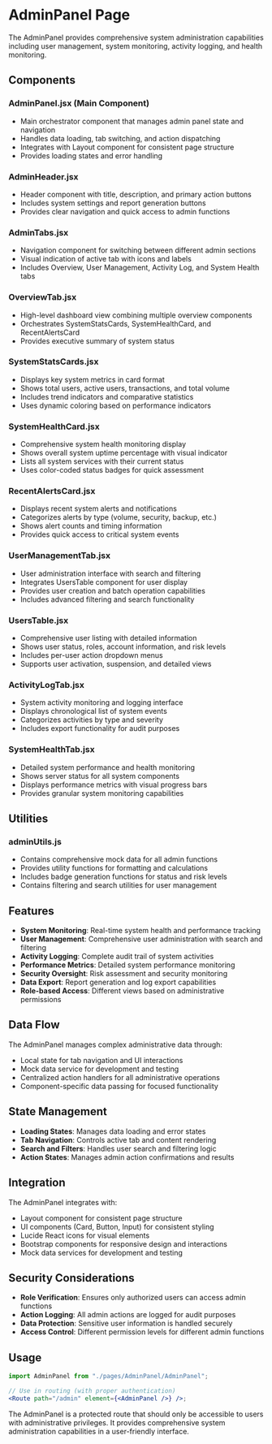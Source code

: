 # AdminPanel Page

The AdminPanel provides comprehensive system administration capabilities including user management, system monitoring, activity logging, and health monitoring.

## Components

### AdminPanel.jsx (Main Component)

-   Main orchestrator component that manages admin panel state and navigation
-   Handles data loading, tab switching, and action dispatching
-   Integrates with Layout component for consistent page structure
-   Provides loading states and error handling

### AdminHeader.jsx

-   Header component with title, description, and primary action buttons
-   Includes system settings and report generation buttons
-   Provides clear navigation and quick access to admin functions

### AdminTabs.jsx

-   Navigation component for switching between different admin sections
-   Visual indication of active tab with icons and labels
-   Includes Overview, User Management, Activity Log, and System Health tabs

### OverviewTab.jsx

-   High-level dashboard view combining multiple overview components
-   Orchestrates SystemStatsCards, SystemHealthCard, and RecentAlertsCard
-   Provides executive summary of system status

### SystemStatsCards.jsx

-   Displays key system metrics in card format
-   Shows total users, active users, transactions, and total volume
-   Includes trend indicators and comparative statistics
-   Uses dynamic coloring based on performance indicators

### SystemHealthCard.jsx

-   Comprehensive system health monitoring display
-   Shows overall system uptime percentage with visual indicator
-   Lists all system services with their current status
-   Uses color-coded status badges for quick assessment

### RecentAlertsCard.jsx

-   Displays recent system alerts and notifications
-   Categorizes alerts by type (volume, security, backup, etc.)
-   Shows alert counts and timing information
-   Provides quick access to critical system events

### UserManagementTab.jsx

-   User administration interface with search and filtering
-   Integrates UsersTable component for user display
-   Provides user creation and batch operation capabilities
-   Includes advanced filtering and search functionality

### UsersTable.jsx

-   Comprehensive user listing with detailed information
-   Shows user status, roles, account information, and risk levels
-   Includes per-user action dropdown menus
-   Supports user activation, suspension, and detailed views

### ActivityLogTab.jsx

-   System activity monitoring and logging interface
-   Displays chronological list of system events
-   Categorizes activities by type and severity
-   Includes export functionality for audit purposes

### SystemHealthTab.jsx

-   Detailed system performance and health monitoring
-   Shows server status for all system components
-   Displays performance metrics with visual progress bars
-   Provides granular system monitoring capabilities

## Utilities

### adminUtils.js

-   Contains comprehensive mock data for all admin functions
-   Provides utility functions for formatting and calculations
-   Includes badge generation functions for status and risk levels
-   Contains filtering and search utilities for user management

## Features

-   **System Monitoring**: Real-time system health and performance tracking
-   **User Management**: Comprehensive user administration with search and filtering
-   **Activity Logging**: Complete audit trail of system activities
-   **Performance Metrics**: Detailed system performance monitoring
-   **Security Oversight**: Risk assessment and security monitoring
-   **Data Export**: Report generation and log export capabilities
-   **Role-based Access**: Different views based on administrative permissions

## Data Flow

The AdminPanel manages complex administrative data through:

-   Local state for tab navigation and UI interactions
-   Mock data service for development and testing
-   Centralized action handlers for all administrative operations
-   Component-specific data passing for focused functionality

## State Management

-   **Loading States**: Manages data loading and error states
-   **Tab Navigation**: Controls active tab and content rendering
-   **Search and Filters**: Handles user search and filtering logic
-   **Action States**: Manages admin action confirmations and results

## Integration

The AdminPanel integrates with:

-   Layout component for consistent page structure
-   UI components (Card, Button, Input) for consistent styling
-   Lucide React icons for visual elements
-   Bootstrap components for responsive design and interactions
-   Mock data services for development and testing

## Security Considerations

-   **Role Verification**: Ensures only authorized users can access admin functions
-   **Action Logging**: All admin actions are logged for audit purposes
-   **Data Protection**: Sensitive user information is handled securely
-   **Access Control**: Different permission levels for different admin functions

## Usage

```jsx
import AdminPanel from "./pages/AdminPanel/AdminPanel";

// Use in routing (with proper authentication)
<Route path="/admin" element={<AdminPanel />} />;
```

The AdminPanel is a protected route that should only be accessible to users with administrative privileges. It provides comprehensive system administration capabilities in a user-friendly interface.
